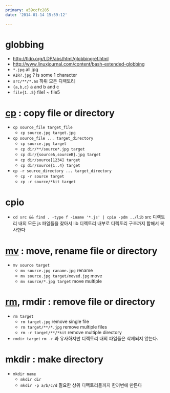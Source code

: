 ```yaml
---
primary: a59ccfc285
date: '2014-01-14 15:59:12'

---
```


# globbing

- <http://tldp.org/LDP/abs/html/globbingref.html>
- <http://www.linuxjournal.com/content/bash-extended-globbing>
- `*.jpg` all jpg
- `AIR?.jpg` ? is some 1 character
- `src/**/*.as` 하위 모든 디렉토리
- `{a,b,c}` a and b and c
- `file{1..5}` file1 ~ file5


# [cp] : copy file or directory

- `cp source_file target_file`
	- `cp source.jpg target.jpg`
- `cp source_file ... target_directory`
	- `cp source.jpg target`
	- `cp dir/**/source*.jpg target`
	- `cp dir/{sourceA,sourceB}.jpg target`
	- `cp dir/source[1234] target`
	- `cp dir/source{1..4} target`
- `cp -r source_directory ... target_directory`
	- `cp -r source target`
	- `cp -r source/*kit target`
	
# cpio

- `cd src && find . -type f -iname '*.js' | cpio -pdm ../lib` src 디렉토리 내의 모든 js 파일들을 찾아서 lib 디렉토리 내부로 디렉토리 구조까지 합해서 복사한다
	
# [mv] : move, rename file or directory

- `mv source target`
	- `mv source.jpg raname.jpg` rename
	- `mv source.jpg target/moved.jpg` move
	- `mv source/*.jpg target` move multiple

# [rm], rmdir : remove file or directory

- `rm target`
	- `rm target.jpg` remove single file
	- `rm target/**/*.jpg` remove multiple files
	- `rm -r target/**/*kit` remove multiple directory
- `rmdir target` `rm -r` 과 유사하지만 디렉토리 내의 파일들은 삭제되지 않는다.
	
# mkdir : make directory

- `mkdir name`
	- `mkdir dir`
	- `mkdir -p a/b/c/d` 필요한 상위 디렉토리들까지 한꺼번에 만든다 
	

	
	
[cp]: http://ko.wikipedia.org/wiki/Cp_(%EC%9C%A0%EB%8B%89%EC%8A%A4)
[mv]: http://ko.wikipedia.org/wiki/Mv
[rm]: http://ko.wikipedia.org/wiki/Rm_(%EC%9C%A0%EB%8B%89%EC%8A%A4)